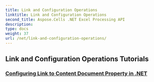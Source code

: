 ```yaml
---
title: Link and Configuration Operations
linktitle: Link and Configuration Operations
second_title: Aspose.Cells .NET Excel Processing API
description: 
type: docs
weight: 37
url: /net/link-and-configuration-operations/
---
```


## Link and Configuration Operations Tutorials
### [Configuring Link to Content Document Property in .NET](./configuring-link-to-content-document-property/)